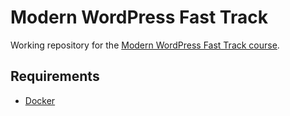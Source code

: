 # Modern WordPress Fast Track

Working repository for the [Modern WordPress Fast Track course](https://wpshout.com/wordpress-development-course/).

## Requirements

- [Docker](https://docs.docker.com/desktop/)
